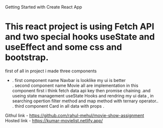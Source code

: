 Getting Started with Create React App
<h1>
This react project is using Fetch API and two special hooks useState and useEffect
and some css and bootstrap.</h1>

first of all in project i made three components 
  <ul>
  <li>
   . first component name Navbar is looklike my ui is better <br/>
   </li>
   . second component name Movie all are implementation in this component 
     first i think fetch data api key then promise chaining .and useing  state management 
     useState Hooks and rendring my ui data , in searching opertion filter method and map method  with ternary operator.. <br/>
   . third component Card in all data with props .
   </ul>

Githul link - https://github.com/rahul-mehul/movie-show-assignment<br/>
Hosted link - https://kumar-movielist.netlify.app/



<!-- # Getting Started with Create React App

This project was bootstrapped with [Create React App](https://github.com/facebook/create-react-app).

## Available Scripts

In the project directory, you can run:

### `npm start`

Runs the app in the development mode.\
Open [http://localhost:3000](http://localhost:3000) to view it in your browser.

The page will reload when you make changes.\
You may also see any lint errors in the console.

### `npm test`

Launches the test runner in the interactive watch mode.\
See the section about [running tests](https://facebook.github.io/create-react-app/docs/running-tests) for more information.

### `npm run build`

Builds the app for production to the `build` folder.\
It correctly bundles React in production mode and optimizes the build for the best performance.

The build is minified and the filenames include the hashes.\
Your app is ready to be deployed!

See the section about [deployment](https://facebook.github.io/create-react-app/docs/deployment) for more information.

### `npm run eject`

**Note: this is a one-way operation. Once you `eject`, you can't go back!**

If you aren't satisfied with the build tool and configuration choices, you can `eject` at any time. This command will remove the single build dependency from your project.

Instead, it will copy all the configuration files and the transitive dependencies (webpack, Babel, ESLint, etc) right into your project so you have full control over them. All of the commands except `eject` will still work, but they will point to the copied scripts so you can tweak them. At this point you're on your own.

You don't have to ever use `eject`. The curated feature set is suitable for small and middle deployments, and you shouldn't feel obligated to use this feature. However we understand that this tool wouldn't be useful if you couldn't customize it when you are ready for it.

## Learn More

You can learn more in the [Create React App documentation](https://facebook.github.io/create-react-app/docs/getting-started).

To learn React, check out the [React documentation](https://reactjs.org/).

### Code Splitting

This section has moved here: [https://facebook.github.io/create-react-app/docs/code-splitting](https://facebook.github.io/create-react-app/docs/code-splitting)

### Analyzing the Bundle Size

This section has moved here: [https://facebook.github.io/create-react-app/docs/analyzing-the-bundle-size](https://facebook.github.io/create-react-app/docs/analyzing-the-bundle-size)

### Making a Progressive Web App

This section has moved here: [https://facebook.github.io/create-react-app/docs/making-a-progressive-web-app](https://facebook.github.io/create-react-app/docs/making-a-progressive-web-app)

### Advanced Configuration

This section has moved here: [https://facebook.github.io/create-react-app/docs/advanced-configuration](https://facebook.github.io/create-react-app/docs/advanced-configuration)

### Deployment

This section has moved here: [https://facebook.github.io/create-react-app/docs/deployment](https://facebook.github.io/create-react-app/docs/deployment)

### `npm run build` fails to minify

This section has moved here: [https://facebook.github.io/create-react-app/docs/troubleshooting#npm-run-build-fails-to-minify](https://facebook.github.io/create-react-app/docs/troubleshooting#npm-run-build-fails-to-minify)



 
Introduction:
This document outlines the assignment for the front-end developer position at SD1. The purpose of this
assignment is to assess the candidate's technical skills, coding ability, and attention to detail.
Assignment Task:
The task is to build a single-page web application that displays a list of movies only. The application
should meet the following requirements:
Refer to the documentation of : http://www.omdbapi.com
1. Use React as the front-end framework
2. Use an API to fetch the movie data
3. Display the movie title, release year, poster image, and ratings
4. Allow the user to search for a movie by its title
5. Sort the movie list by release year (ascending and descending)
6. Allow the user to view details of a movie by clicking on its title
7. The details page should display the following :
a. Movie Title
b. Release Year
c. Poster Image
d. Brief Synopsis

Submission Guidelines:
1. The candidate should create a Github repository to host the code.
2. Deploy the code on Github pages or netlify or anything which you are comfortable with.
3. The candidate should write clean, well-documented code.
4. The candidate should use a CSS framework such as Material UI
5. The candidate should provide a readme file that explains how to run the application and any
additional instructions.
Evaluation Criteria :
The candidate's submission will be evaluated based on the following criteria:
1. Code quality and maintainability
2. Design aesthetics
3. Mobile responsiveness
4. Scalability
5. Correct implementation of the requirements
6. User experience and attention to detail
7. Proper use of Git and Github -->
